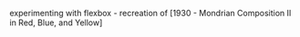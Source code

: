 experimenting with flexbox - recreation of [1930 - Mondrian Composition II in Red, Blue, and Yellow]
